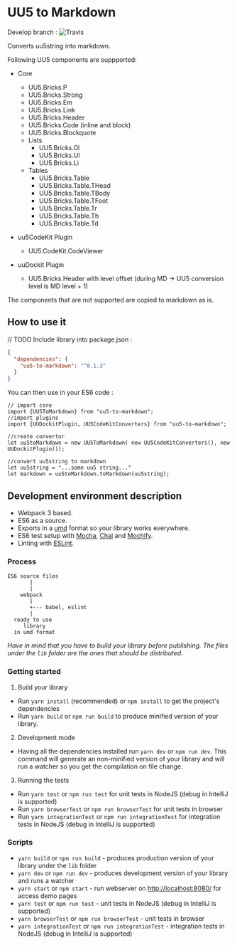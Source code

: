 # UU5 to Markdown
Develop branch : ![Travis](https://travis-ci.org/jiridudekusy/uu5-to-markdown.svg?branch=develop)

Converts uu5string into markdown.

Following UU5 components are suppported:
- Core
  - UU5.Bricks.P
  - UU5.Bricks.Strong
  - UU5.Bricks.Em
  - UU5.Bricks.Link
  - UU5.Bricks.Header
  - UU5.Bricks.Code (inline and block)
  - UU5.Bricks.Blockquote
  - Lists
    - UU5.Bricks.Ol
    - UU5.Bricks.Ul
    - UU5.Bricks.Li
  - Tables
    - UU5.Bricks.Table
    - UU5.Bricks.Table.THead
    - UU5.Bricks.Table.TBody
    - UU5.Bricks.Table.TFoot
    - UU5.Bricks.Table.Tr
    - UU5.Bricks.Table.Th
    - UU5.Bricks.Table.Td


- uu5CodeKit Plugin
  - UU5.CodeKit.CodeViewer

- uuDockit Plugin 
   - UU5.Bricks.Header with level offset (during MD -> UU5 conversion level is MD level + 1)

The components that are not supported are copied to markdown as is.

## How to use it

// TODO
Include library into package.json :
```json
{
  "dependencies": {
    "uu5-to-markdown": "^0.1.3"
  }
}
```

You can then use in your ES6 code :
```ecmascript 6
// import core
import {UU5ToMarkdown} from "uu5-to-markdown";
//import plugins
import {UUDockitPlugin, UU5CodeKitConverters} from "uu5-to-markdown";

//create convertor
let uu5toMarkdown = new UU5ToMarkdown( new UU5CodeKitConverters(), new UUDockitPlugin());

//convert uu5string to markdown
let uu5string = "...some uu5 string..."
let markdown = uu5toMarkdown.toMarkdown(uu5string);

```

## Development environment description

* Webpack 3 based.
* ES6 as a source.
* Exports in a [umd](https://github.com/umdjs/umd) format so your library works everywhere.
* ES6 test setup with [Mocha](http://mochajs.org/), [Chai](http://chaijs.com/) and [Mochify](https://www.npmjs.com/package/mochify).
* Linting with [ESLint](http://eslint.org/).

### Process

```
ES6 source files
       |
       |
    webpack
       |
       +--- babel, eslint
       |
  ready to use
     library
  in umd format
```

*Have in mind that you have to build your library before publishing. The files under the `lib` folder are the ones that should be distributed.*

### Getting started

1. Build your library
  * Run `yarn install` (recommended) or `npm install` to get the project's dependencies
  * Run `yarn build` or `npm run build` to produce minified version of your library.
2. Development mode
  * Having all the dependencies installed run `yarn dev` or `npm run dev`. This command will generate an non-minified version of your library and will run a watcher so you get the compilation on file change.
3. Running the tests
  * Run `yarn test` or `npm run test` for unit tests in NodeJS (debug in IntelliJ is supported)
  * Run `yarn browserTest` or `npm run browserTest` for unit tests in browser 
  * Run `yarn integrationTest` or `npm run integrationTest` for integration tests in NodeJS (debug in IntelliJ is supported)

### Scripts

* `yarn build` or `npm run build` - produces production version of your library under the `lib` folder
* `yarn dev` or `npm run dev` - produces development version of your library and runs a watcher
* `yarn start` or `npm start` - run webserver on <http://localhost:8080/> for access demo pages 
* `yarn test` or `npm run test` - unit tests in NodeJS (debug in IntelliJ is supported)
* `yarn browserTest` or `npm run browserTest` -  unit tests in browser 
* `yarn integrationTest` or `npm run integrationTest` - integration tests in NodeJS (debug in IntelliJ is supported)
